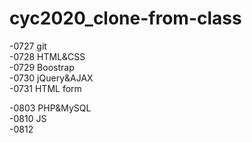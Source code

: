 # cyc2020_clone-from-class

-0727 git <br>
-0728 HTML&CSS<br>
-0729 Boostrap<br>
-0730 jQuery&AJAX<br>
-0731 HTML form<br>

-0803 PHP&MySQL<br>
-0810 JS<br>
-0812 
